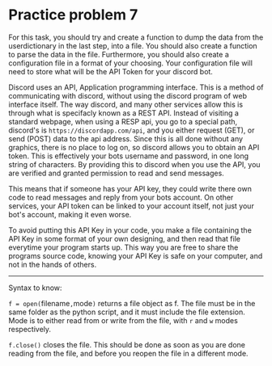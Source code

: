 # Practice problem 7

For this task, you should try and create a function to dump the data from the userdictionary in the last step, into a file. You should also create a function to parse the data in the file. Furthermore, you should also create a configuration file in a format of your choosing. Your configuration file will need to store what will be the API Token for your discord bot.

Discord uses an API, Application programming interface. This is a method of communicating with discord, without using the discord program of web interface itself. The way discord, and many other services allow this is through what is specifacly known as a REST API. Instead of visiting a standard webpage, when using a RESP api, you go to a special path, discord's is `https://discordapp.com/api`, and you either request (GET), or send (POST) data to the api address. Since this is all done without any graphics, there is no place to log on, so discord allows you to obtain an API token. This is effectively your bots username and password, in one long string of characters. By providing this to discord when you use the API, you are verified and granted permission to read and send messages. 

This means that if someone has your API key, they could write there own code to read messages and reply from your bots account. On other services, your API token can be linked to your account itself, not just your bot's account, making it even worse.

To avoid putting this API Key in your code, you make a file containing the API Key in some format of your own designing, and then read that file everytime your program starts up. This way you are free to share the programs source code, knowing your API Key is safe on your computer, and not in the hands of others.

---
Syntax to know:

`f = open(`filename`,`mode`)` returns a file object as f. The file must be in the same folder as the python script, and it must include the file extension. Mode is to either read from or write from the file, with `r` and `w` modes respectively.


`f.close()` closes the file. This should be done as soon as you are done reading from the file, and before you reopen the file in a different mode.

